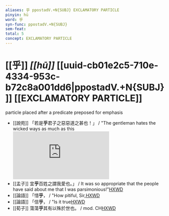```yaml
---
aliases: 乎 ppostadV.+N{SUBJ} EXCLAMATORY PARTICLE
pinyin: hū
word: 乎
syn-func: ppostadV.+N{SUBJ}
sem-feat: 
total: 5
concept: EXCLAMATORY PARTICLE 
---
```

# [[乎]] *[[hū]]*  [[uuid-cb01e2c5-710e-4334-953c-b72c8a001dd6|ppostadV.+N{SUBJ}]] [[EXCLAMATORY PARTICLE]]
particle placed after a predicate preposed for emphasis
 - [[說苑]] 「若是**乎**君子之惡惡道之甚也！」 / "The gentleman hates the wicked ways as much as this![HXWD](https://hxwd.org/textview.html?location=CH1a0907_CHANT_001-5a.19)
 - [[孟子]] 宜**乎**百姓之謂我愛也。」 / It was so appropriate that the people have said about me that I was parsimonious!"[HXWD](https://hxwd.org/textview.html?location=KR1h0001_tls_001-40a.1)
 - [[論語]] 「惜**乎**，
                     / "How pitiful, Sir,[HXWD](https://hxwd.org/textview.html?location=KR1h0004_tls_012-15a.6)
 - [[論語]] 「信**乎**， / "Is it true[HXWD](https://hxwd.org/textview.html?location=KR1h0004_tls_014-17a.4)
 - [[荀子]] 蕩蕩**乎**其有以殊於世也。 / mod. CH[HXWD](https://hxwd.org/textview.html?location=KR3a0002_tls_003-2a.8)